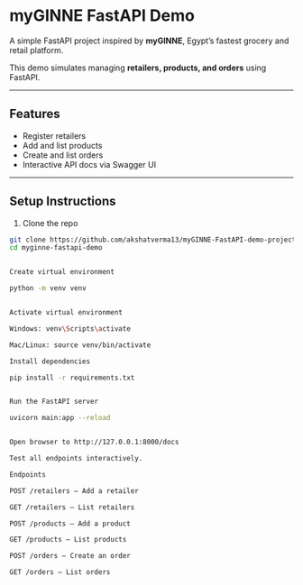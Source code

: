 # myGINNE FastAPI Demo

A simple FastAPI project inspired by **myGINNE**, Egypt’s fastest grocery and retail platform.

This demo simulates managing **retailers, products, and orders** using FastAPI.

---

## Features

- Register retailers
- Add and list products
- Create and list orders
- Interactive API docs via Swagger UI

---

## Setup Instructions

1. Clone the repo
```bash
git clone https://github.com/akshatverma13/myGINNE-FastAPI-demo-project.git
cd myginne-fastapi-demo


Create virtual environment

python -m venv venv


Activate virtual environment

Windows: venv\Scripts\activate

Mac/Linux: source venv/bin/activate

Install dependencies

pip install -r requirements.txt


Run the FastAPI server

uvicorn main:app --reload


Open browser to http://127.0.0.1:8000/docs

Test all endpoints interactively.

Endpoints

POST /retailers – Add a retailer

GET /retailers – List retailers

POST /products – Add a product

GET /products – List products

POST /orders – Create an order

GET /orders – List orders
